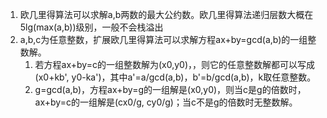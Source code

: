 1. 欧几里得算法可以求解a,b两数的最大公约数。欧几里得算法递归层数大概在5lg(max(a,b))级别，一般不会栈溢出
2. a,b,c为任意整数，扩展欧几里得算法可以求解方程ax+by=gcd(a,b)的一组整数解。
   1. 若方程ax+by=c的一组整数解为(x0,y0)，，则它的任意整数解都可以写成(x0+kb', y0-ka')，其中a'=a/gcd(a,b)，b'=b/gcd(a,b)，k取任意整数。
   2. g=gcd(a,b)，方程ax+by=g的一组解是(x0,y0)，则当c是g的倍数时，ax+by=c的一组解是(cx0/g, cy0/g)；当c不是g的倍数时无整数解。
